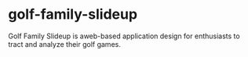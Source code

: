 # golf-family-slideup
Golf Family Slideup is aweb-based application design for enthusiasts to tract and analyze their golf games.
